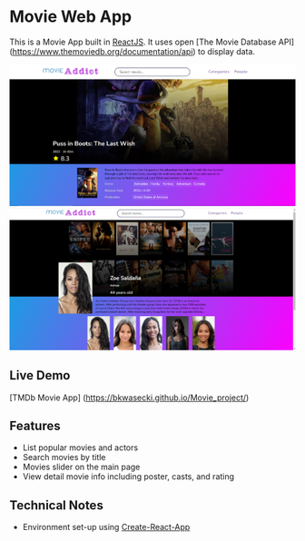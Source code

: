 # Movie Web App

This is a Movie App built in [ReactJS](http://facebook.github.io/react/index.html).
It uses open [The Movie Database API] (https://www.themoviedb.org/documentation/api) to display data.

![](/print_screen/movie-demo.png?raw=true)
![](/print_screen/person-demo.png?raw=true)

## Live Demo
[TMDb Movie App] (https://bkwasecki.github.io/Movie_project/)

## Features

* List popular movies and actors
* Search movies by title
* Movies slider on the main page
* View detail movie info including poster, casts, and rating

## Technical Notes

* Environment set-up using [Create-React-App](https://github.com/facebookincubator/create-react-app)
